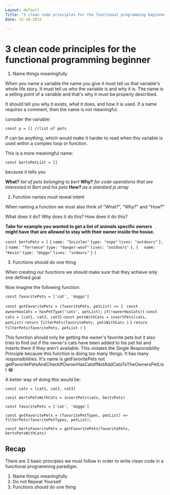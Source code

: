 ```yaml
---
Layout: default
Title: "3 clean code principles for the functional programming beginner "
Date: 15-10-2019

---
```


# 3 clean code principles for the functional programming beginner

1. Name things meaningfully

When you name a variable the name you give it must tell us that variable's whole life story. It must tell us who the variable is and why it is. The name is a selling point of a variable and that's why it must be properly described.

It should tell you why it exists, what it does, and how it is used. If a name requires a comment, then the name is not meaningful.

consider the variable:

`const p = [] //list of pets`

P can be anything, which would make it harder to read when this variable is used within a complex loop or function.

This is a more meaningful name: 

`const bertsPetList = []`

because it tells you

**What?** *list of pets belonging to bert*
**Why?** *for code operations that are interested in Bert and his pets*
**How?** *as a standard js array*

2. Function names must reveal intent

When naming a function we must also think of "What?", "Why?" and "How?"

What does it do?
Why does it do this?
How does it do this?

**Take for example you wanted to get a list of animals specific owners might have that are allowed to stay with their owner inside the house.**

`const bertsPets = [`
    `{`
       `name: "Snizzles"`
       `type: "nope"`
       `lives: "outdoors"`
    `},`
    `{`
       `name: "Terrance"`
       `type: "danger-woof"`
       `lives: "outdoors"`
    `},`
    `{`
     `  name: "Kevin"`
       `type: "doggo"`
       `lives: "indoors"`
    `}`
`]`

3. Functions should do one thing

When creating our functions we should make sure that they achieve only one defined goal

Now imagine the following function: 

`const favoritePets = ['cat', 'doggo']`

`const getFavoritePets = (favoritePets, petList) => {`
      ` const ownerHasCats = hasPetType('cats', petList);`
       `if(!ownerHasCats){`
          `const cats = [cat1, cat2, cat3]`
          `const petsWithCats = insertPets(cats, petList)`
          `return filterPets(favoritePets, petsWithCats )`
       `}`
       `return filterPets(favoritePets, petList )`
`}`

This function should only be getting the owner's favorite pets but it also tries to find out if the owner's cats have been added to his pet list and inserts them if they aren't available. This violates the Single Responsibility Principle because this function is doing too many things. It has many responsibilities. It's name is getFavoritePets
not getFavoritePetsAndCheckIfOwnerHasCatsIfNotAddCatsToTheOwnersPetList
😂

A better way of doing this would be:

`const cats = [cat1, cat2, cat3]`

`const bertsPetsWithCats = insertPets(cats, bertsPets)`

`const favoritePets = ['cat', 'doggo']`

`const getFavoritePets = (favoritePetTypes, petList) => filterPets(favoritePetTypes, petList);`

`const bertsFavoritePets = getFavoritePets(favoritePets, bertsPetsWithCats)`

## Recap

There are 3 basic principles we must follow in order to write clean code in a functional programming paradigm.

1. Name things meaningfully
2. Do not Repeat Yourself
3. Functions should do one thing